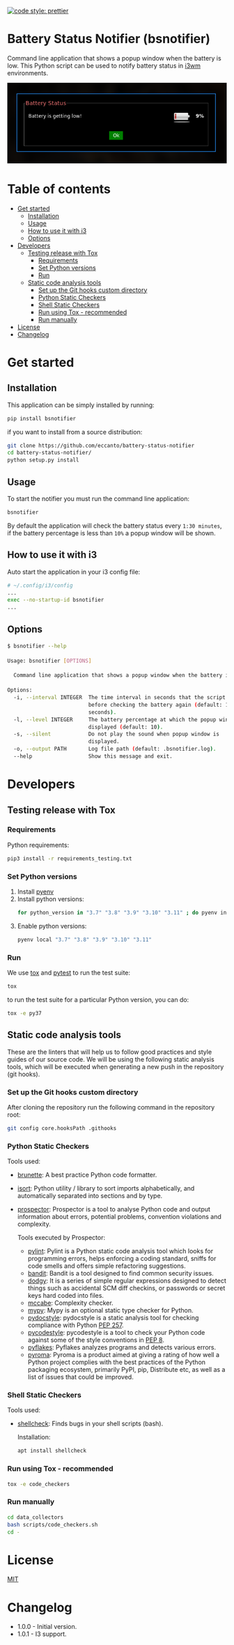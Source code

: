 [![code style: prettier](https://img.shields.io/badge/code_style-prettier-ff69b4.svg?style=flat-square)](https://github.com/prettier/prettier)


# Battery Status Notifier (bsnotifier)

Command line application that shows a popup window when the battery is low. This Python script can be used to notify
battery status in [i3wm](https://i3wm.org/) environments.

![Notifier Popup Window](documentation/images/popup-window.png)

# Table of contents

* [Get started](#get-started)
  * [Installation](#installation)
  * [Usage](#usage)
  * [How to use it with i3](#how-to-use-it-with-i3)
  * [Options](#options)
* [Developers](#developers)
  * [Testing release with Tox](#testing-release-with-Tox)
    * [Requirements](#requirements)
    * [Set Python versions](#set-python-versions)
    * [Run](#run)
  * [Static code analysis tools](#static-code-analysis-tools)
    * [Set up the Git hooks custom directory](#set-up-the-git-hooks-custom-directory)
    * [Python Static Checkers](#python-static-checkers)
    * [Shell Static Checkers](#shell-static-checkers)
    * [Run using Tox - recommended](#run-using-tox---recommended)
    * [Run manually](#run-manually)
* [License](#license)
* [Changelog](#changelog)

# Get started

## Installation

This application can be simply installed by running:

```bash
pip install bsnotifier
```

if you want to install from a source distribution:

```bash
git clone https://github.com/eccanto/battery-status-notifier
cd battery-status-notifier/
python setup.py install
```

## Usage

To start the notifier you must run the command line application:

```bash
bsnotifier
```

By default the application will check the battery status every `1:30 minutes`, if the battery percentage is less than
`10%` a popup window will be shown.

## How to use it with i3

Auto start the application in your i3 config file:

```bash
# ~/.config/i3/config
...
exec --no-startup-id bsnotifier
...
```

## Options

```bash
$ bsnotifier --help

Usage: bsnotifier [OPTIONS]

  Command line application that shows a popup window when the battery is low.

Options:
  -i, --interval INTEGER  The time interval in seconds that the script waits
                          before checking the battery again (default: 150.0
                          seconds).
  -l, --level INTEGER     The battery percentage at which the popup window is
                          displayed (default: 10).
  -s, --silent            Do not play the sound when popup window is
                          displayed.
  -o, --output PATH       Log file path (default: .bsnotifier.log).
  --help                  Show this message and exit.
```

# Developers

## Testing release with Tox

### Requirements

Python requirements:

```bash
pip3 install -r requirements_testing.txt
```

### Set Python versions

1. Install [pyenv](https://github.com/pyenv/pyenv)
2. Install python versions:
    ```bash
    for python_version in "3.7" "3.8" "3.9" "3.10" "3.11" ; do pyenv install ${python_version}; done
    ```
3. Enable python versions:
    ```bash
    pyenv local "3.7" "3.8" "3.9" "3.10" "3.11"
    ```

### Run

We use [tox](https://tox.wiki/en/latest/) and [pytest](https://docs.pytest.org/en/6.2.x) to run the
test suite:

```bash
tox
```

to run the test suite for a particular Python version, you can do:


```bash
tox -e py37
```

## Static code analysis tools

These are the linters that will help us to follow good practices and style guides of our source code. We will be using the following static analysis tools, which will be executed when generating a new push in the repository (git hooks).

### Set up the Git hooks custom directory

After cloning the repository run the following command in the repository root:

```bash
git config core.hooksPath .githooks
```

### Python Static Checkers

Tools used:
- [brunette](https://github.com/odwyersoftware/brunette): A best practice Python code formatter.
- [isort](https://pycqa.github.io/isort/): Python utility / library to sort imports alphabetically, and automatically separated into sections and by type.
- [prospector](https://github.com/PyCQA/prospector): Prospector is a tool to analyse Python code and output information about errors, potential problems, convention violations and complexity.

  Tools executed by Prospector:
  - [pylint](https://github.com/PyCQA/pylint): Pylint is a Python static code analysis tool which looks for programming errors,   helps enforcing a coding standard, sniffs for code smells and offers simple refactoring suggestions.
  - [bandit](https://github.com/PyCQA/bandit): Bandit is a tool designed to find common security issues.
  - [dodgy](https://github.com/landscapeio/dodgy): It is a series of simple regular expressions designed to detect things such as accidental SCM diff checkins, or passwords or secret keys hard coded into files.
  - [mccabe](https://github.com/PyCQA/mccabe): Complexity checker.
  - [mypy](https://github.com/python/mypy): Mypy is an optional static type checker for Python.
  - [pydocstyle](https://github.com/PyCQA/pydocstyle): pydocstyle is a static analysis tool for checking compliance with Python [PEP 257](https://peps.python.org/pep-0257/).
  - [pycodestyle](https://pycodestyle.pycqa.org/en/latest/): pycodestyle is a tool to check your Python code against some of the style conventions in [PEP 8](https://peps.python.org/pep-0008/).
  - [pyflakes](https://github.com/PyCQA/pyflakes): Pyflakes analyzes programs and detects various errors.
  - [pyroma](https://github.com/regebro/pyroma): Pyroma is a product aimed at giving a rating of how well a Python project complies with the best practices of the Python packaging ecosystem, primarily PyPI, pip, Distribute etc, as well as a list of issues that could be improved.

### Shell Static Checkers

Tools used:
- [shellcheck](https://www.shellcheck.net/): Finds bugs in your shell scripts (bash).

  Installation:

  ```bash
  apt install shellcheck
  ```

### Run using Tox - recommended

```bash
tox -e code_checkers
```

### Run manually

```bash
cd data_collectors
bash scripts/code_checkers.sh
cd -
```

# License

[MIT](./LICENSE)

# Changelog

- 1.0.0 - Initial version.
- 1.0.1 - I3 support.
